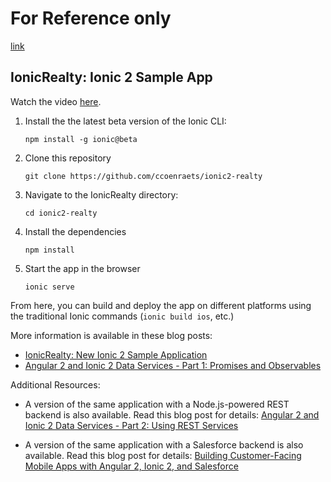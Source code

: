 # For Reference only
[link](https://github.com/ccoenraets/ionic2-realty)

## IonicRealty: Ionic 2 Sample App

Watch the video [here](https://youtu.be/oKHrh_PMHns).

1. Install the the latest beta version of the Ionic CLI:
    ```
    npm install -g ionic@beta
    ```

1. Clone this repository
    ```
    git clone https://github.com/ccoenraets/ionic2-realty
    ```
    
1. Navigate to the IonicRealty directory:
    ```
    cd ionic2-realty
    ```

1. Install the dependencies
    ```
    npm install
    ```
    
1. Start the app in the browser
    ```
    ionic serve
    ```
    
From here, you can build and deploy the app on different platforms using the traditional Ionic commands (`ionic build ios`, etc.)

More information is available in these blog posts:
- [IonicRealty: New Ionic 2 Sample Application](http://coenraets.org/blog/2016/01/ionicrealty-new-ionic-2-sample-application/)
- [Angular 2 and Ionic 2 Data Services - Part 1: Promises and Observables](http://coenraets.org/blog/2016/02/angular2-ionic2-data-services-promises-observables/)

Additional Resources:

- A version of the same application with a Node.js-powered REST backend is also available. Read this blog post for  details: [Angular 2 and Ionic 2 Data Services - Part 2: Using REST Services](http://coenraets.org/blog/2016/02/angular2-ionic2-rest-services/)  

- A version of the same application with a Salesforce backend is also available. Read this blog post for details: [Building Customer-Facing Mobile Apps with Angular 2, Ionic 2, and Salesforce](http://coenraets.org/blog/2016/02/angular2-ionic2-salesforce/)  
